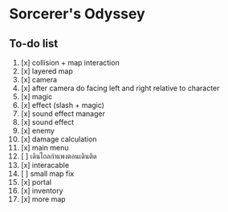 
# Sorcerer's Odyssey

## To-do list

1. [x] collision + map interaction
1. [x] layered map
1. [x] camera
1. [x] after camera do facing left and right relative to character
1. [x] magic
1. [x] effect (slash + magic)
1. [x] sound effect manager
1. [x] sound effect
1. [x] enemy
1. [x] damage calculation
1. [x] main menu
1. [ ] เดินไถลกำแพงตอนเดินติด
1. [x] interacable
1. [ ] small map fix
1. [x] portal
1. [x] inventory
1. [x] more map 


